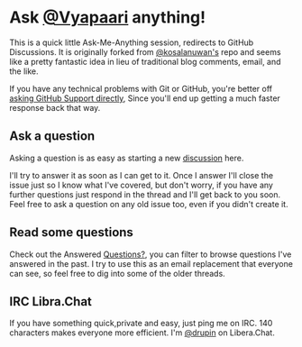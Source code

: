# Ask [@Vyapaari](https://github.com/vyapaari) anything!

This is a quick little Ask-Me-Anything session, redirects to GitHub Discussions. It is originally forked from [@kosalanuwan's](https://github.com/kosalanuwan/ama) repo  and seems like a pretty fantastic idea in lieu of traditional blog comments, email, and the like.

If you have any technical problems with Git or GitHub, you're better off [asking GitHub Support directly](https://github.com/contact), 
Since you'll end up getting a much faster response back that way.

## Ask a question

Asking a question is as easy as starting a new [discussion](https://github.com/kosalanuwan/ama/discussions/new?category=q-a) here.

I'll try to answer it as soon as I can get to it. Once I answer I'll close the issue just so I know what I've covered, but don't worry, if you have any further questions just respond in the thread and I'll get back to you soon. 
Feel free to ask a question on any old issue too, even if you didn't create it.

## Read some questions

Check out the Answered [Questions?](https://github.com/vyapaari/AMA/discussions?discussions_q=is%3Aanswered), you can filter to browse questions I've answered in the past. 
I try to use this as an email replacement that everyone can see, so feel free to dig into some of the older threads.

## IRC Libra.Chat 

If you have something quick,private and easy, just ping me on IRC. 140 characters makes everyone more efficient. I'm [@drupin](https://web.libera.chat/) on Libera.Chat.
